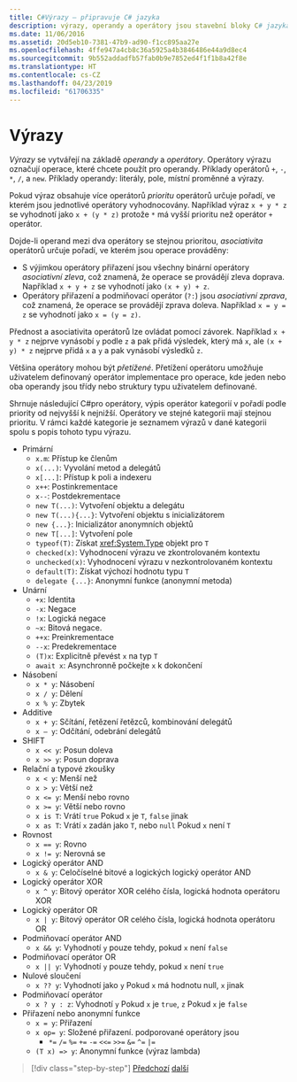 ```yaml
---
title: C#Výrazy – připravuje C# jazyka
description: výrazy, operandy a operátory jsou stavební bloky C# jazyka
ms.date: 11/06/2016
ms.assetid: 20d5eb10-7381-47b9-ad90-f1cc895aa27e
ms.openlocfilehash: 4ffe947a4cb8c36a5925a4b3846486e44a9d8ec4
ms.sourcegitcommit: 9b552addadfb57fab0b9e7852ed4f1f1b8a42f8e
ms.translationtype: HT
ms.contentlocale: cs-CZ
ms.lasthandoff: 04/23/2019
ms.locfileid: "61706335"
---
```

# <a name="expressions"></a>Výrazy

*Výrazy* se vytvářejí na základě *operandy* a *operátory*. Operátory výrazu označují operace, které chcete použít pro operandy. Příklady operátorů `+`, `-`, `*`, `/`, a `new`. Příklady operandy: literály, pole, místní proměnné a výrazy.

Pokud výraz obsahuje více operátorů *prioritu* operátorů určuje pořadí, ve kterém jsou jednotlivé operátory vyhodnocovány. Například výraz `x + y * z` se vyhodnotí jako `x + (y * z)` protože `*` má vyšší prioritu než operátor `+` operátor.

Dojde-li operand mezi dva operátory se stejnou prioritou, *asociativita* operátorů určuje pořadí, ve kterém jsou operace prováděny:

* S výjimkou operátory přiřazení jsou všechny binární operátory *asociativní zleva*, což znamená, že operace se provádějí zleva doprava. Například `x + y + z` se vyhodnotí jako `(x + y) + z`.
* Operátory přiřazení a podmiňovací operátor (`?:`) jsou *asociativní zprava*, což znamená, že operace se provádějí zprava doleva. Například `x = y = z` se vyhodnotí jako `x = (y = z)`.

Přednost a asociativita operátorů lze ovládat pomocí závorek. Například `x + y * z` nejprve vynásobí `y` podle `z` a pak přidá výsledek, který má `x`, ale `(x + y) * z` nejprve přidá `x` a `y` a pak vynásobí výsledků `z`.

Většina operátory mohou být *přetížené*. Přetížení operátoru umožňuje uživatelem definovaný operátor implementace pro operace, kde jeden nebo oba operandy jsou třídy nebo struktury typu uživatelem definované.

Shrnuje následující C#pro operátory, výpis operátor kategorií v pořadí podle priority od nejvyšší k nejnižší. Operátory ve stejné kategorii mají stejnou prioritu. V rámci každé kategorie je seznamem výrazů v dané kategorii spolu s popis tohoto typu výrazu.

* Primární
  - `x.m`: Přístup ke členům
  - `x(...)`: Vyvolání metod a delegátů
  - `x[...]`: Přístup k poli a indexeru
  - `x++`: Postinkrementace
  - `x--`: Postdekrementace
  - `new T(...)`: Vytvoření objektu a delegátu
  - `new T(...){...}`: Vytvoření objektu s inicializátorem
  - `new {...}`:  Inicializátor anonymních objektů
  - `new T[...]`: Vytvoření pole
  - `typeof(T)`: Získat <xref:System.Type> objekt pro `T`
  - `checked(x)`: Vyhodnocení výrazu ve zkontrolovaném kontextu
  - `unchecked(x)`: Vyhodnocení výrazu v nezkontrolovaném kontextu
  - `default(T)`: Získat výchozí hodnotu typu `T`
  - `delegate {...}`: Anonymní funkce (anonymní metoda)
* Unární
  - `+x`: Identita
  - `-x`: Negace
  - `!x`: Logická negace
  - `~x`: Bitová negace.
  - `++x`: Preinkrementace
  - `--x`: Predekrementace
  - `(T)x`: Explicitně převést `x` na typ `T`
  - `await x`: Asynchronně počkejte `x` k dokončení
* Násobení
  - `x * y`: Násobení
  - `x / y`: Dělení
  - `x % y`: Zbytek
* Additive
  - `x + y`: Sčítání, řetězení řetězců, kombinování delegátů
  - `x – y`: Odčítání, odebrání delegátů
* SHIFT
  - `x << y`: Posun doleva
  - `x >> y`: Posun doprava
* Relační a typové zkoušky
  - `x < y`: Menší než
  - `x > y`: Větší než
  - `x <= y`: Menší nebo rovno
  - `x >= y`: Větší nebo rovno
  - `x is T`: Vrátí `true` Pokud `x` je `T`, `false` jinak
  - `x as T`: Vrátí `x` zadán jako `T`, nebo `null` Pokud `x` není `T`
* Rovnost
  - `x == y`: Rovno
  - `x != y`: Nerovná se
* Logický operátor AND
  - `x & y`: Celočíselné bitové a logických logický operátor AND
* Logický operátor XOR
  - `x ^ y`: Bitový operátor XOR celého čísla, logická hodnota operátoru XOR
* Logický operátor OR
  - `x | y`: Bitový operátor OR celého čísla, logická hodnota operátoru OR
* Podmiňovací operátor AND
  - `x && y`: Vyhodnotí `y` pouze tehdy, pokud `x` není `false`
* Podmiňovací operátor OR
  - `x || y`: Vyhodnotí `y` pouze tehdy, pokud `x` není `true`
* Nulové sloučení
  - `x ?? y`: Vyhodnotí jako `y` Pokud `x` má hodnotu null, `x` jinak
* Podmiňovací operátor
  - `x ? y : z`: Vyhodnotí `y` Pokud `x` je `true`, `z` Pokud `x` je `false`
* Přiřazení nebo anonymní funkce
  - `x = y`: Přiřazení
  - `x op= y`: Složené přiřazení. podporované operátory jsou
    - `*=`   `/=`   `%=`   `+=`   `-=`   `<<=`   `>>=`   `&=`  `^=`  `|=`
  - `(T x) => y`: Anonymní funkce (výraz lambda)

> [!div class="step-by-step"]
> [Předchozí](types-and-variables.md)
> [další](statements.md)
